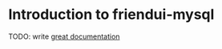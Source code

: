 # Introduction to friendui-mysql

TODO: write [great documentation](http://jacobian.org/writing/what-to-write/)
